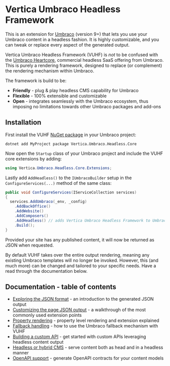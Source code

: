 # Vertica Umbraco Headless Framework

This is an extension for [Umbraco](https://github.com/umbraco/umbraco-cms) (version 9+) that lets you use your Umbraco content in a headless fashion. It is highly customizable, and you can tweak or replace every aspect of the generated output.

Vertica Umbraco Headless Framework (VUHF) is *not* to be confused with the [Umbraco Heartcore](https://umbraco.com/products/umbraco-heartcore/), commercial headless SaaS offering from Umbraco. This is purely a rendering framework, designed to replace (or complement) the rendering mechanism within Umbraco.

The framework is build to be:

- **Friendly** - plug & play headless CMS capability for Umbraco
- **Flexible** - 100% extensible and customizable 
- **Open** - integrates seamlessly with the Umbraco ecosystem, thus imposing no limitations towards other Umbraco packages and add-ons

## Installation

First install the VUHF [NuGet package](https://www.nuget.org/packages/Vertica.Umbraco.Headless.Core/) in your Umbraco project:

```
dotnet add MyProject package Vertica.Umbraco.Headless.Core
```

Now open the `Startup` class of your Umbraco project and include the VUHF core extensions by adding: 

```csharp
using Vertica.Umbraco.Headless.Core.Extensions;
```

Lastly add `AddHeadless()` to the `IUmbracoBuilder` setup in the `ConfigureServices(...)` method of the same class:

```csharp
public void ConfigureServices(IServiceCollection services)
{
  services.AddUmbraco(_env, _config)
    .AddBackOffice()
    .AddWebsite()
    .AddComposers()
    .AddHeadless() // adds Vertica Umbraco Headless Framework to Umbraco
    .Build();
}
```

Provided your site has any published content, it will now be returned as JSON when requested. 

By default VUHF takes over the entire output rendering, meaning any existing Umbraco templates will no longer be invoked. However, this (and much more) can be changed and tailored to your specific needs. Have a read through the documentation below.

## Documentation - table of contents

- [Exploring the JSON format](docs/exploring-the-json-format.md) - an introduction to the generated JSON output
- [Customizing the page JSON output](docs/customizing-the-page-json-output.md) - a walkthrough of the most commonly used extension points
- [Property rendering](docs/property-rendering.md) - property level rendering and extension explained
- [Fallback handling](docs/fallback-handling.md) - how to use the Umbraco fallback mechanism with VUHF
- [Building a custom API](building-a-custom-api.md) - get started with custom APIs leveraging headless content output
- [Headless or hybrid CMS](docs/headless-or-hybrid-cms.md) - serve content both as head and in a headless manner
- [OpenAPI support](openapi-support.md) - generate OpenAPI contracts for your content models 
